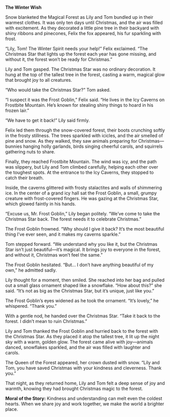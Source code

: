 **The Winter Wish**

Snow blanketed the Magical Forest as Lily and Tom bundled up in their warmest clothes. It was only ten days until Christmas, and the air was filled with excitement. As they decorated a little pine tree in their backyard with shiny ribbons and pinecones, Felix the fox appeared, his fur sparkling with frost.

“Lily, Tom! The Winter Spirit needs your help!” Felix exclaimed. “The Christmas Star that lights up the forest each year has gone missing, and without it, the forest won’t be ready for Christmas.”

Lily and Tom gasped. The Christmas Star was no ordinary decoration. It hung at the top of the tallest tree in the forest, casting a warm, magical glow that brought joy to all creatures.

“Who would take the Christmas Star?” Tom asked.

“I suspect it was the Frost Goblin,” Felix said. “He lives in the Icy Caverns on Frostbite Mountain. He’s known for stealing shiny things to hoard in his frozen lair.”

“We have to get it back!” Lily said firmly.

Felix led them through the snow-covered forest, their boots crunching softly in the frosty stillness. The trees sparkled with icicles, and the air smelled of pine and snow. As they walked, they saw animals preparing for Christmas—bunnies hanging holly garlands, birds singing cheerful carols, and squirrels gathering nuts to share.

Finally, they reached Frostbite Mountain. The wind was icy, and the path was slippery, but Lily and Tom climbed carefully, helping each other over the toughest spots. At the entrance to the Icy Caverns, they stopped to catch their breath.

Inside, the caverns glittered with frosty stalactites and walls of shimmering ice. In the center of a grand icy hall sat the Frost Goblin, a small, grumpy creature with frost-covered fingers. He was gazing at the Christmas Star, which glowed faintly in his hands.

“Excuse us, Mr. Frost Goblin,” Lily began politely. “We’ve come to take the Christmas Star back. The forest needs it to celebrate Christmas.”

The Frost Goblin frowned. “Why should I give it back? It’s the most beautiful thing I’ve ever seen, and it makes my caverns sparkle.”

Tom stepped forward. “We understand why you like it, but the Christmas Star isn’t just beautiful—it’s magical. It brings joy to everyone in the forest, and without it, Christmas won’t feel the same.”

The Frost Goblin hesitated. “But... I don’t have anything beautiful of my own,” he admitted sadly.

Lily thought for a moment, then smiled. She reached into her bag and pulled out a small glass ornament shaped like a snowflake. “How about this?” she said. “It’s not as big as the Christmas Star, but it’s unique, just like you.”

The Frost Goblin’s eyes widened as he took the ornament. “It’s lovely,” he whispered. “Thank you.”

With a gentle nod, he handed over the Christmas Star. “Take it back to the forest. I didn’t mean to ruin Christmas.”

Lily and Tom thanked the Frost Goblin and hurried back to the forest with the Christmas Star. As they placed it atop the tallest tree, it lit up the night sky with a warm, golden glow. The forest came alive with joy—animals danced, snowflakes sparkled, and the air was filled with laughter and carols.

The Queen of the Forest appeared, her crown dusted with snow. “Lily and Tom, you have saved Christmas with your kindness and cleverness. Thank you.”

That night, as they returned home, Lily and Tom felt a deep sense of joy and warmth, knowing they had brought Christmas magic to the forest.

**Moral of the Story:** Kindness and understanding can melt even the coldest hearts. When we share joy and work together, we make the world a brighter place.
